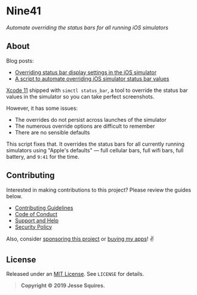 # Nine41
*Automate overriding the status bars for all running iOS simulators*

## About

Blog posts:

* [
Overriding status bar display settings in the iOS simulator](https://www.jessesquires.com/blog/overriding-status-bar-settings-ios-simulator/)
* [A script to automate overriding iOS simulator status bar values](https://www.jessesquires.com/blog/automating-simctl-status-bar/)

[Xcode 11](https://developer.apple.com/documentation/xcode_release_notes/xcode_11_release_notes) shipped with `simctl status_bar`, a tool to override the status bar values in the simulator so you can take perfect screenshots. 

However, it has some issues:
* The overrides do not persist across launches of the simulator
* The numerous override options are difficult to remember
* There are no sensible defaults

This script fixes that. It overrides the status bars for all currently running simulators using "Apple's defaults" &mdash; full cellular bars, full wifi bars, full battery, and `9:41` for the time.

## Contributing

Interested in making contributions to this project? Please review the guides below.

- [Contributing Guidelines](https://github.com/jessesquires/.github/blob/master/CONTRIBUTING.md)
- [Code of Conduct](https://github.com/jessesquires/.github/blob/master/CODE_OF_CONDUCT.md)
- [Support and Help](https://github.com/jessesquires/.github/blob/master/SUPPORT.md)
- [Security Policy](https://github.com/jessesquires/.github/blob/master/SECURITY.md)

Also, consider [sponsoring this project](https://www.jessesquires.com/sponsor/) or [buying my apps](https://www.hexedbits.com)! :v:

## License

Released under an [MIT License](https://opensource.org/licenses/MIT). See `LICENSE` for details.

>**Copyright &copy; 2019 Jesse Squires.**
